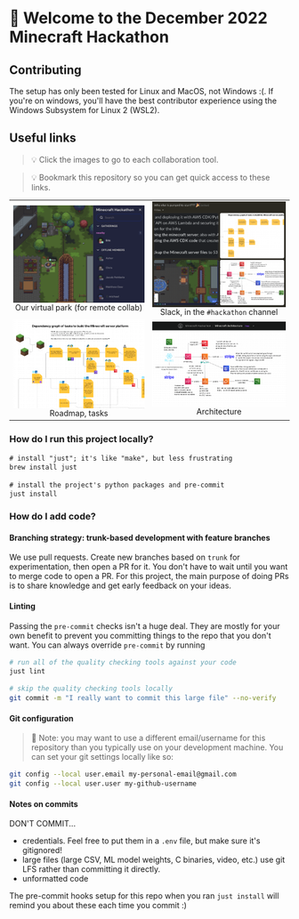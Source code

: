 # 📣 Welcome to the December 2022 Minecraft Hackathon


## Contributing

The setup has only been tested for Linux and MacOS, not Windows :(.
If you're on windows, you'll have the best contributor experience using the Windows Subsystem for Linux 2 (WSL2).

## Useful links

> 💡 Click the images to go to each collaboration tool.

> 💡 Bookmark this repository so you can get quick access to these links.

| | |
|:-------------------------:|:-------------------------:|
|<a href="https://app.gather.town/invite?token=f8SJlx7bS9KO6cOWvqIW" target="_"><img style="float: left; width:  300px; height: 100%; background-size: cover;" src="./docs/gather-town.png"></a>  <br/>Our virtual park (for remote collab) |  <a href="https://join.slack.com/t/rootskiio/shared_invite/zt-13avx8j84-mocJVx5wFAGNf5wUuy07OA" target="_"><img style="float: left; width:  300px; height: 100%; background-size: cover;" src="./docs/slack.png"></a> <br/>Slack, in the `#hackathon` channel |
|<a href="https://www.figma.com/file/LzVP5Ed3i7NQqOkw6YbMVG/Untitled?node-id=0%3A1&t=uW2UsnZVnTNStUjm-1" target="_"><img style="float: left; width:  300px; height: 100%; background-size: cover;" src="./docs/roadmap.png"></a> <br/>Roadmap, tasks  |  <a href="https://www.figma.com/file/6y4vDowRkIZPTYOztIxgy7/Minecraft-Architecture?node-id=0%3A1&t=5JKxB5ylSnLLDZ4b-1" target="_"><img style="float: left; width:  300px; height: 100%; background-size: cover;" src="./docs/architecture.png"></a> <br/>Architecture|

### How do I run this project locally?

```
# install "just"; it's like "make", but less frustrating
brew install just

# install the project's python packages and pre-commit
just install
```

### How do I add code?

#### Branching strategy: trunk-based development with feature branches

We use pull requests. Create new branches based on `trunk` for experimentation, then open a PR for it.
You don't have to wait until you want to merge code to open a PR. For this project, the main purpose of doing PRs
is to share knowledge and get early feedback on your ideas.

#### Linting

Passing the `pre-commit` checks isn't a huge deal. They are mostly for your own benefit to prevent you
committing things to the repo that you don't want. You can always override `pre-commit` by running

```bash
# run all of the quality checking tools against your code
just lint
```

```bash
# skip the quality checking tools locally
git commit -m "I really want to commit this large file" --no-verify
```

#### Git configuration

> 📌 Note: you may want to use a different email/username for this repository than
> you typically use on your development machine. You can set your git settings locally
> like so:

```bash
git config --local user.email my-personal-email@gmail.com
git config --local user.user my-github-username
```
#### Notes on commits

DON'T COMMIT...

- credentials. Feel free to put them in a `.env` file, but make sure it's gitignored!
- large files (large CSV, ML model weights, C binaries, video, etc.)
  use git LFS rather than committing it directly.
- unformatted code

The pre-commit hooks setup for this repo when you ran `just install` will remind you
about these each time you commit :)